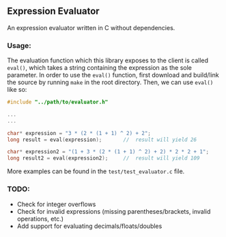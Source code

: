 ## Expression Evaluator

An expression evaluator written in C without dependencies. 

### Usage:
The evaluation function which this library exposes to the client is called `eval()`, which takes a string containing the expression as the sole parameter. 
In order to use the `eval()` function, first download and build/link the source by running `make` in the root directory. 
Then, we can use `eval()` like so:
```c
#include "../path/to/evaluator.h"

...
...

char* expression = "3 * (2 * (1 + 1) ^ 2) + 2";
long result = eval(expression);       //  result will yield 26

char* expression2 = "(1 + 3 * (2 * (1 + 1) ^ 2) + 2) * 2 * 2 + 1";
long result2 = eval(expression2);     //  result will yield 109
```

More examples can be found in the `test/test_evaluator.c` file.

### TODO:
* Check for integer overflows
* Check for invalid expressions (missing parentheses/brackets, invalid operations, etc.)
* Add support for evaluating decimals/floats/doubles
